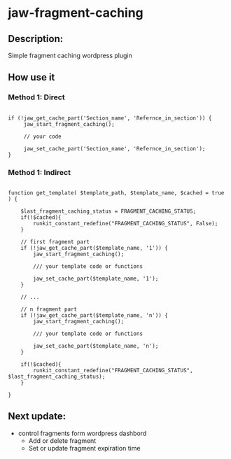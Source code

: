 # jaw-fragment-caching
## Description:
Simple fragment caching wordpress plugin

## How use it
### Method 1: Direct
```

if (!jaw_get_cache_part('Section_name', 'Refernce_in_section')) {
     jaw_start_fragment_caching();
     
     // your code
     
     jaw_set_cache_part('Section_name', 'Refernce_in_section');
}

```
### Method 1: Indirect
```

function get_template( $template_path, $template_name, $cached = true ) {
  
    $last_fragment_caching_status = FRAGMENT_CACHING_STATUS;
    if(!$cached){
        runkit_constant_redefine("FRAGMENT_CACHING_STATUS", False);
    }
    
    // first fragment part
    if (!jaw_get_cache_part($template_name, '1')) {
        jaw_start_fragment_caching();

        /// your template code or functions
        
        jaw_set_cache_part($template_name, '1');
    }
    
    // ...
   
    // n fragment part
    if (!jaw_get_cache_part($template_name, 'n')) {
        jaw_start_fragment_caching();

        /// your template code or functions
        
        jaw_set_cache_part($template_name, 'n');
    }
    
    if(!$cached){
        runkit_constant_redefine("FRAGMENT_CACHING_STATUS", $last_fragment_caching_status);
    }
    
}

```
## Next update:
- control fragments form wordpress dashbord
  * Add or delete fragment 
  * Set or update fragment expiration time
 
